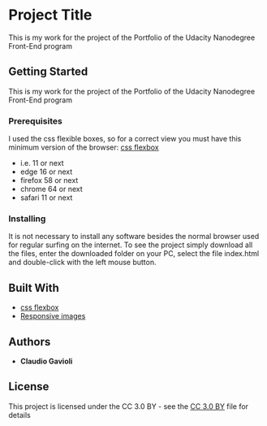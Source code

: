 # Project Title

This is my work for the project of the Portfolio of the Udacity Nanodegree Front-End program

## Getting Started

This is my work for the project of the Portfolio of the Udacity Nanodegree Front-End program

### Prerequisites

I used the css flexible boxes, so for a correct view you must have this minimum version of the browser:
[css flexbox](https://caniuse.com/#feat=flexbox)
* i.e. 11 or next
* edge 16 or next
* firefox 58 or next
* chrome 64 or next
* safari 11 or next

### Installing

It is not necessary to install any software besides the normal browser used for regular surfing on the internet.
To see the project simply download all the files, enter the downloaded folder on your PC, select the file index.html and double-click with the left mouse button.

## Built With

* [css flexbox](https://developer.mozilla.org/en-US/docs/Web/CSS/CSS_Flexible_Box_Layout/Basic_Concepts_of_Flexbox)
* [Responsive images](https://developer.mozilla.org/en-US/docs/Learn/HTML/Multimedia_and_embedding/Responsive_images)

## Authors

* **Claudio Gavioli**

## License

This project is licensed under the CC 3.0 BY - see the [CC 3.0 BY](http://creativecommons.org/licenses/by/3.0/) file for details
